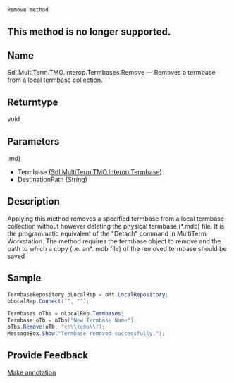 

# 
    Remove method



## This method is no longer supported.


## Name

Sdl.MultiTerm.TMO.Interop.Termbases.Remove —          Removes a termbase from a local termbase collection.



## Returntype

void



## Parameters
.md)
* Termbase ([Sdl.MultiTerm.TMO.Interop.Termbase](Sdl.MultiTerm.TMO.Interop.Termbase.md))
* DestinationPath (String)




## Description



Applying this method removes a specified termbase from a local termbase collection without however deleting the physical termbase (\*.mdb) file. It is the programmatic equivalent of the "Detach" command in MultiTerm Workstation. The method requires the termbase object to remove and the path to which a copy (i.e. an\*. mdb file) of the removed termbase should be saved



## Sample


```cs
TermbaseRepository oLocalRep = oMt.LocalRepository;	
oLocalRep.Connect("", "");		

Termbases oTbs = oLocalRep.Termbases;
Termbase oTb = oTbs["New Termbase Name"];
oTbs.Remove(oTb, "c:\\temp\\");
MessageBox.Show("Termbase removed successfully.");
```



## Provide Feedback

[Make annotation](mailto:sdk-feedback@sdl.com&amp;subject=Reference%20for%20Sdl.MultiTerm.TMO.Interop.Termbases.Remove)


